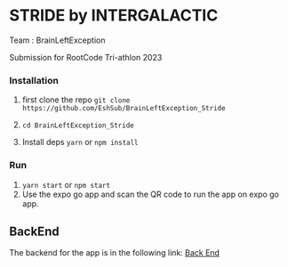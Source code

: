 # STRIDE by INTERGALACTIC #
Team : BrainLeftException

Submission for RootCode Tri-athlon 2023

### Installation ###

1. first clone the repo
`git clone https://github.com/EshSub/BrainLeftException_Stride`

2. `cd BrainLeftException_Stride`

3. Install deps
`yarn` or `npm install`

### Run ###

1. `yarn start` or `npm start`
2. Use the expo go app and scan the QR code to run the app on expo go app.

## BackEnd

The backend for the app is in the following link: [Back End](https://github.com/sandilsranasinghe/stride-backend)



